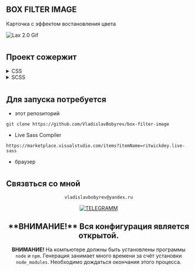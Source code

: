 ## BOX FILTER IMAGE

Карточка с эффектом востановления цвета

<div align="left">

![Lax 2.0 Gif](./README/readme.gif)

#

## Проект сожержит
<!-- <details>
  <summary >javaScript</summary>

[Что это?](https://learn.javascript.ru/)

    Современный JavaScript – это «безопасный» язык программирования. Он не предоставляет низкоуровневый доступ к памяти или процессору, потому что изначально был создан для браузеров, не требующих этого.
</details> -->


<details>
  <summary >CSS</summary>
  
[Что это?](https://developer.mozilla.org/ru/docs/Web/CSS/)

     CSS — Cascading Style Sheets — это каскадные таблицы стилей. По сути — язык, который отвечает за описание внешнего вида HTML-документа. Подавляющее большинство современных веб-сайтов работают на основе связки HTML+CSS.
</details>

<details>
  <summary>SCSS</summary>
 
  [Что это?](https://sass-scss.ru/)  

    Вы можете изменять  настройки в вашем проекте. 
    Для  автоматического комполирования файлов css необходимо запустить 

  Live Sass Compiler 

  [Что это?](https://marketplace.visualstudio.com/items?itemName=ritwickdey.live-sass)
</details>



#

## Для запуска потребуется

- этот репозиторий

```
git clone https://github.com/VladislavBobyrev/box-filter-image
```

<!-- - node.js

```
https://nodejs.org/en/
``` -->

- Live Sass Compiler

```
https://marketplace.visualstudio.com/items?itemName=ritwickdey.live-sass
```

- браузер

#

## Связвться со мной

<div align='center'> 
 
 ```
vladislavbobyrev@yandex.ru
```
 
 [![TELEGRAMM](https://img.shields.io/badge/telegramm-4285F4?style=for-the-badge&logo=read-the-docs&logoColor=white)](https://t.me/VladislavBobyrev)

 </div>
 
<div align="center">
  <h2>**ВНИМАНИЕ!**  Вся конфигурация является открытой. </h2>
 
**ВНИМАНИЕ!** На компьютере должны быть установлены программы `node` и `npm`.
Генерация  занимает много времени за счёт
установки `node_modules`. Необходимо дождаться окончания этого процесса.
 
</div>
